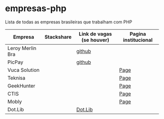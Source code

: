 # empresas-php
Lista de todas as empresas brasileiras que trabalham com PHP

| Empresa | Stackshare | Link de vagas (se houver) | Pagina institucional |
| ------- | -------- | -------- |  -------- |
| Leroy Merlin Bra | | [github](https://github.com/leroy-merlin-br/) | |
| PicPay | | [github](https://github.com/picpay) | |
| Vuca Solution | |  | [Page](https://vucasolution.com.br/) | 
| Teknisa | | | [Page](https://www.teknisa.com/) |
| GeekHunter | | | [Page](https://geekhunter.com.br/) |
| CTIS | | | [Page](https://ctis.com.br/) |
| Mobly | | | [Page](https://mobly.com.br/) |
| Dot.Lib | | [Dot.Lib](https://github.com/dotlib) | |
